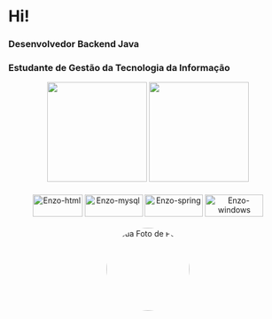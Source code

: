 # Hi! 

### Desenvolvedor Backend Java
### Estudante de Gestão da Tecnologia da Informação

<div align="center">
  <img height="180em" src="https://github-readme-stats.vercel.app/api?username=EnSo340&show_icons=true&theme=tokyonight"/>
  <img height="180em" src="https://github-readme-stats.vercel.app/api/top-langs/?username=EnSo340&layout=compact&theme=tokyonight"/>
</div>

<div align="center" style="margin-top: 20px;">
  <img align="center" alt="Enzo-html" height="40" width="90" src="https://img.shields.io/badge/Java-ED8B00?style=for-the-badge&logo=openjdk&logoColor=white"/>
  <img align="center" alt="Enzo-mysql" height="40" width="105" src="https://img.shields.io/badge/MySQL-00000F?style=for-the-badge&logo=mysql&logoColor=white"/>
  <img align="center" alt="Enzo-spring" height="40" width="105" src="https://img.shields.io/badge/Spring-6DB33F?style=for-the-badge&logo=spring&logoColor=white"/>
  <img align="center" alt="Enzo-windows" height="40" width="105" src="https://img.shields.io/badge/Windows-0078D6?style=for-the-badge&logo=windows&logoColor=white"/>
</div>

<div align="center" style="margin-top: 20px;">
  <img src="URL_DA_SUA_FOTO_DE_PERFIL" alt="Sua Foto de Perfil" height="150" style="border-radius: 50%;"/>
</div>
